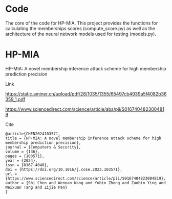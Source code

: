 # Code
The core of the code for HP-MIA.
This project provides the functions for calculating the memberships scores (compute_score.py) as well as the architecture of the neural network models used for testing (models.py).

# HP-MIA
HP-MIA: A novel membership inference attack scheme for high membership prediction precision

Link

https://static.aminer.cn/upload/pdf/28/1035/1355/65497cb4939a5f4082b36359_1.pdf

https://www.sciencedirect.com/science/article/abs/pii/S0167404823004819

Cite

```
@article{CHEN2024103571,
title = {HP-MIA: A novel membership inference attack scheme for high membership prediction precision},
journal = {Computers & Security},
volume = {136},
pages = {103571},
year = {2024},
issn = {0167-4048},
doi = {https://doi.org/10.1016/j.cose.2023.103571},
url = {https://www.sciencedirect.com/science/article/pii/S0167404823004819},
author = {Shi Chen and Wennan Wang and Yubin Zhong and Zuobin Ying and Weixuan Tang and Zijie Pan}
}
```
